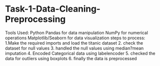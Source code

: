 # Task-1-Data-Cleaning-Preprocessing
 Tools Used:
Python
Pandas for data manipulation
NumPy for numerical operations
Matplotlib/Seaborn for data visualization
steps to process:
1.Make the required imports and load the titanic dataset
2. check the dataset for null values
3. handled the null values using median?mean imputation
4. Encoded Categorical data using labelencoder
5. checked the data for outliers using boxplots
6. finally the data is preprocessed
